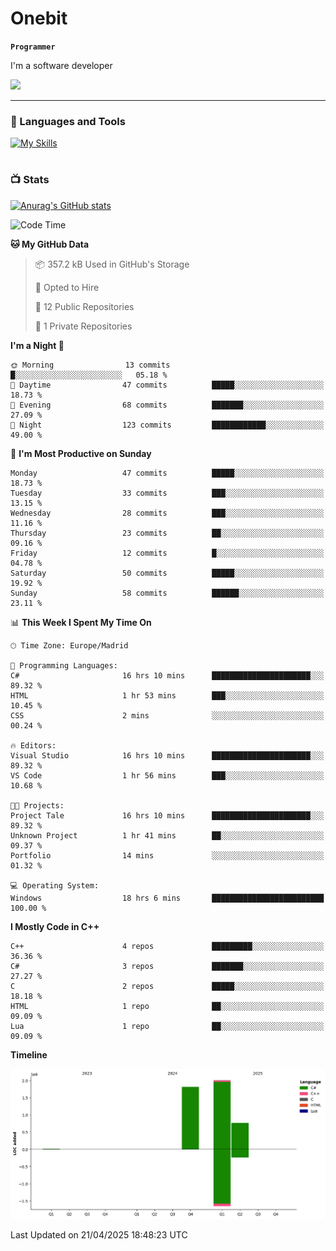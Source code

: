 # Onebit

**`Programmer`**

I'm a software developer

   ![](https://komarev.com/ghpvc/?username=onebit5&color=blueviolet)

---

### 🧰 Languages and Tools

[![My Skills](https://skillicons.dev/icons?i=cpp,c,cs,java,lua,unity,git,linux,github,discord,vscode,visualstudio)](https://skillicons.dev)
<br />

#

### 📺 Stats
[![Anurag's GitHub stats](https://github-readme-stats.vercel.app/api?username=onebit5&show_icons=true&theme=radical)](https://github.com/anuraghazra/github-readme-stats)                
<!--START_SECTION:waka-->
![Code Time](http://img.shields.io/badge/Code%20Time-246%20hrs%207%20mins-blue)

**🐱 My GitHub Data** 

> 📦 357.2 kB Used in GitHub's Storage 
 > 
> 💼 Opted to Hire
 > 
> 📜 12 Public Repositories 
 > 
> 🔑 1 Private Repositories 
 > 
**I'm a Night 🦉** 

```text
🌞 Morning                13 commits          █░░░░░░░░░░░░░░░░░░░░░░░░   05.18 % 
🌆 Daytime                47 commits          █████░░░░░░░░░░░░░░░░░░░░   18.73 % 
🌃 Evening                68 commits          ███████░░░░░░░░░░░░░░░░░░   27.09 % 
🌙 Night                  123 commits         ████████████░░░░░░░░░░░░░   49.00 % 
```
📅 **I'm Most Productive on Sunday** 

```text
Monday                   47 commits          █████░░░░░░░░░░░░░░░░░░░░   18.73 % 
Tuesday                  33 commits          ███░░░░░░░░░░░░░░░░░░░░░░   13.15 % 
Wednesday                28 commits          ███░░░░░░░░░░░░░░░░░░░░░░   11.16 % 
Thursday                 23 commits          ██░░░░░░░░░░░░░░░░░░░░░░░   09.16 % 
Friday                   12 commits          █░░░░░░░░░░░░░░░░░░░░░░░░   04.78 % 
Saturday                 50 commits          █████░░░░░░░░░░░░░░░░░░░░   19.92 % 
Sunday                   58 commits          ██████░░░░░░░░░░░░░░░░░░░   23.11 % 
```


📊 **This Week I Spent My Time On** 

```text
🕑︎ Time Zone: Europe/Madrid

💬 Programming Languages: 
C#                       16 hrs 10 mins      ██████████████████████░░░   89.32 % 
HTML                     1 hr 53 mins        ███░░░░░░░░░░░░░░░░░░░░░░   10.45 % 
CSS                      2 mins              ░░░░░░░░░░░░░░░░░░░░░░░░░   00.24 % 

🔥 Editors: 
Visual Studio            16 hrs 10 mins      ██████████████████████░░░   89.32 % 
VS Code                  1 hr 56 mins        ███░░░░░░░░░░░░░░░░░░░░░░   10.68 % 

🐱‍💻 Projects: 
Project Tale             16 hrs 10 mins      ██████████████████████░░░   89.32 % 
Unknown Project          1 hr 41 mins        ██░░░░░░░░░░░░░░░░░░░░░░░   09.37 % 
Portfolio                14 mins             ░░░░░░░░░░░░░░░░░░░░░░░░░   01.32 % 

💻 Operating System: 
Windows                  18 hrs 6 mins       █████████████████████████   100.00 % 
```

**I Mostly Code in C++** 

```text
C++                      4 repos             █████████░░░░░░░░░░░░░░░░   36.36 % 
C#                       3 repos             ███████░░░░░░░░░░░░░░░░░░   27.27 % 
C                        2 repos             █████░░░░░░░░░░░░░░░░░░░░   18.18 % 
HTML                     1 repo              ██░░░░░░░░░░░░░░░░░░░░░░░   09.09 % 
Lua                      1 repo              ██░░░░░░░░░░░░░░░░░░░░░░░   09.09 % 
```



**Timeline**

![Lines of Code chart](https://raw.githubusercontent.com/Onebit5/Onebit5/main/assets/bar_graph.png)


 Last Updated on 21/04/2025 18:48:23 UTC
<!--END_SECTION:waka-->
